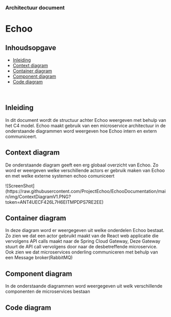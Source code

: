 ### Architectuur document
# Echoo 
## Inhoudsopgave

  - [Inleiding](#inleiding)
  - [Context diagram](#Context-diagram)
  - [Container diagram](#Container-diagram)
  - [Component diagram](#Component-diagram)
  - [Code diagram](#Component-diagram)
<br>

## Inleiding
<p>In dit document wordt de structuur achter Echoo weergeven met behulp van het C4 model. Echoo maakt gebruik van een microservice architectuur in de onderstaande diagrammen word weergeven hoe Echoo intern en extern communiceert.

## Context diagram
<p>De onderstaande diagram geeft een erg globaal overzicht van Echoo. Zo word er weergeven welke verschillende actors er gebruik maken van Echoo en met welke externe systemen echoo comuniceert</p>
![ScreenShot](https://raw.githubusercontent.com/ProjectEchoo/EchooDocumentation/main/img/ContextDiagramV1.PNG?token=ANT4UECF426L7H6EITMPDPS7RE2EE)

## Container diagram
<p>In deze diagram word er weergegeven uit welke onderdelen Echoo bestaat. Zo zien we dat een actor gebruikt maakt van de React web applicatie die vervolgens API calls maakt naar de Spring Cloud Gateway, Deze Gateway stuurt de API call vervolgens door naar de desbetreffende microservice. Ook zien we dat microservices onderling communiceren met behulp van een Message broker(RabbitMQ)</p>


## Component diagram
<p>In de onderstaande diagrammen word weergegeven uit welk verschillende componenten de microservices bestaan</p>

## Code diagram
